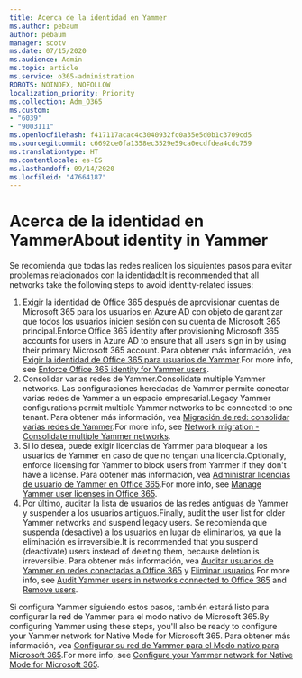 ```yaml
---
title: Acerca de la identidad en Yammer
ms.author: pebaum
author: pebaum
manager: scotv
ms.date: 07/15/2020
ms.audience: Admin
ms.topic: article
ms.service: o365-administration
ROBOTS: NOINDEX, NOFOLLOW
localization_priority: Priority
ms.collection: Adm_O365
ms.custom:
- "6039"
- "9003111"
ms.openlocfilehash: f417117acac4c3040932fc0a35e5d0b1c3709cd5
ms.sourcegitcommit: c6692ce0fa1358ec3529e59ca0ecdfdea4cdc759
ms.translationtype: HT
ms.contentlocale: es-ES
ms.lasthandoff: 09/14/2020
ms.locfileid: "47664187"
---
```

# <a name="about-identity-in-yammer"></a><span data-ttu-id="9c343-102">Acerca de la identidad en Yammer</span><span class="sxs-lookup"><span data-stu-id="9c343-102">About identity in Yammer</span></span>

<span data-ttu-id="9c343-103">Se recomienda que todas las redes realicen los siguientes pasos para evitar problemas relacionados con la identidad:</span><span class="sxs-lookup"><span data-stu-id="9c343-103">It is recommended that all networks take the following steps to avoid identity-related issues:</span></span>

1. <span data-ttu-id="9c343-104">Exigir la identidad de Office 365 después de aprovisionar cuentas de Microsoft 365 para los usuarios en Azure AD con objeto de garantizar que todos los usuarios inicien sesión con su cuenta de Microsoft 365 principal.</span><span class="sxs-lookup"><span data-stu-id="9c343-104">Enforce Office 365 identity after provisioning Microsoft 365 accounts for users in Azure AD to ensure that all users sign in by using their primary Microsoft 365 account.</span></span> <span data-ttu-id="9c343-105">Para obtener más información, vea [Exigir la identidad de Office 365 para usuarios de Yammer](https://docs.microsoft.com/yammer/configure-your-yammer-network/enforce-office-365-identity).</span><span class="sxs-lookup"><span data-stu-id="9c343-105">For more info, see [Enforce Office 365 identity for Yammer users](https://docs.microsoft.com/yammer/configure-your-yammer-network/enforce-office-365-identity).</span></span>
2. <span data-ttu-id="9c343-106">Consolidar varias redes de Yammer.</span><span class="sxs-lookup"><span data-stu-id="9c343-106">Consolidate multiple Yammer networks.</span></span> <span data-ttu-id="9c343-107">Las configuraciones heredadas de Yammer permite conectar varias redes de Yammer a un espacio empresarial.</span><span class="sxs-lookup"><span data-stu-id="9c343-107">Legacy Yammer configurations permit multiple Yammer networks to be connected to one tenant.</span></span> <span data-ttu-id="9c343-108">Para obtener más información, vea [Migración de red: consolidar varias redes de Yammer](https://docs.microsoft.com/yammer/configure-your-yammer-network/consolidate-multiple-yammer-networks).</span><span class="sxs-lookup"><span data-stu-id="9c343-108">For more info, see [Network migration - Consolidate multiple Yammer networks](https://docs.microsoft.com/yammer/configure-your-yammer-network/consolidate-multiple-yammer-networks).</span></span>
3. <span data-ttu-id="9c343-109">Si lo desea, puede exigir licencias de Yammer para bloquear a los usuarios de Yammer en caso de que no tengan una licencia.</span><span class="sxs-lookup"><span data-stu-id="9c343-109">Optionally, enforce licensing for Yammer to block users from Yammer if they don't have a license.</span></span> <span data-ttu-id="9c343-110">Para obtener más información, vea [Administrar licencias de usuario de Yammer en Office 365](https://docs.microsoft.com/yammer/manage-yammer-users/manage-yammer-licenses-in-office-365).</span><span class="sxs-lookup"><span data-stu-id="9c343-110">For more info, see [Manage Yammer user licenses in Office 365](https://docs.microsoft.com/yammer/manage-yammer-users/manage-yammer-licenses-in-office-365).</span></span>
4. <span data-ttu-id="9c343-111">Por último, auditar la lista de usuarios de las redes antiguas de Yammer y suspender a los usuarios antiguos.</span><span class="sxs-lookup"><span data-stu-id="9c343-111">Finally, audit the user list for older Yammer networks and suspend legacy users.</span></span> <span data-ttu-id="9c343-112">Se recomienda que suspenda (desactive) a los usuarios en lugar de eliminarlos, ya que la eliminación es irreversible.</span><span class="sxs-lookup"><span data-stu-id="9c343-112">It is recommended that you suspend (deactivate) users instead of deleting them, because deletion is irreversible.</span></span> <span data-ttu-id="9c343-113">Para obtener más información, vea [Auditar usuarios de Yammer en redes conectadas a Office 365](https://docs.microsoft.com/yammer/manage-yammer-users/audit-users-connected-to-office-365) y [Eliminar usuarios](https://docs.microsoft.com/yammer/manage-yammer-users/add-block-or-remove-users#remove-users).</span><span class="sxs-lookup"><span data-stu-id="9c343-113">For more info, see [Audit Yammer users in networks connected to Office 365](https://docs.microsoft.com/yammer/manage-yammer-users/audit-users-connected-to-office-365) and [Remove users](https://docs.microsoft.com/yammer/manage-yammer-users/add-block-or-remove-users#remove-users).</span></span>

<span data-ttu-id="9c343-114">Si configura Yammer siguiendo estos pasos, también estará listo para configurar la red de Yammer para el modo nativo de Microsoft 365.</span><span class="sxs-lookup"><span data-stu-id="9c343-114">By configuring Yammer using these steps, you'll also be ready to configure your Yammer network for Native Mode for Microsoft 365.</span></span> <span data-ttu-id="9c343-115">Para obtener más información, vea [Configurar su red de Yammer para el Modo nativo para Microsoft 365](https://docs.microsoft.com/yammer/configure-your-yammer-network/native-mode).</span><span class="sxs-lookup"><span data-stu-id="9c343-115">For more info, see [Configure your Yammer network for Native Mode for Microsoft 365](https://docs.microsoft.com/yammer/configure-your-yammer-network/native-mode).</span></span>